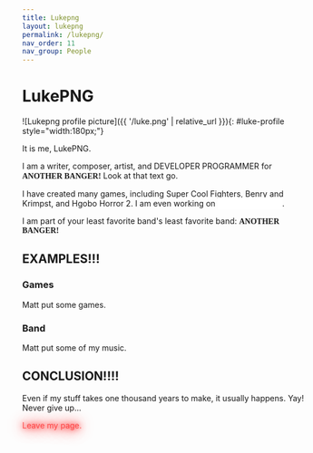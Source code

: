 ```yaml
---
title: Lukepng
layout: lukepng
permalink: /lukepng/
nav_order: 11
nav_group: People
---
```


# LukePNG

![Lukepng profile picture]({{ '/luke.png' | relative_url }}){: #luke-profile style="width:180px;"}

It is me, LukePNG.

I am a writer, composer, artist, and DEVELOPER PROGRAMMER for <span class="shake" style="font-family: 'Comic Neue', 'Comic Sans MS', cursive; font-weight: 700;">ANOTHER BANGER!</span>
Look at that text go.

I have created many games, including Super Cool Fighters, Benry and Krimpst, and Hgobo Horror 2. I am even working on <span style="background-color: white; color: white; padding: 2px 20px;">REDACTED</span>.

I am part of your least favorite band's least favorite band: <span class="shake" style="font-family: 'Comic Neue', 'Comic Sans MS', cursive; font-weight: 700;">ANOTHER BANGER!</span>

## EXAMPLES!!!

### Games

Matt put some games.

### Band

Matt put some of my music.

## CONCLUSION!!!!

Even if my stuff takes one thousand years to make, it usually happens. Yay! Never give up...

<span style="color: #ff4444; text-shadow: 0 0 10px #ff0000, 0 0 20px #ff0000, 0 0 30px #ff0000;">Leave my page.</span>